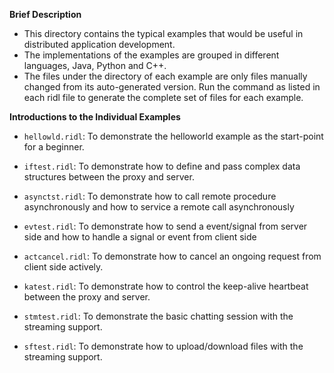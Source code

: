 **Brief Description**
* This directory contains the typical examples that would be useful in distributed application development.
* The implementations of the examples are grouped in different languages, Java, Python and C++.
* The files under the directory of each example are only files manually changed from its auto-generated version. Run the command as listed in each ridl file to generate the complete set of files for each example.

**Introductions to the Individual Examples**
  * `hellowld.ridl`: To demonstrate the helloworld example as the start-point for a beginner. 

  * `iftest.ridl`: To demonstrate how to define and pass complex data structures between the proxy and server. 

  * `asynctst.ridl`: To demonstrate how to call remote procedure asynchronously and how to service a remote call asynchronously

  * `evtest.ridl`: To demonstrate how to send a event/signal from server side and how to handle a signal or event from client side

  * `actcancel.ridl`: To demonstrate how to cancel an ongoing request from client side actively.

  * `katest.ridl`: To demonstrate how to control the keep-alive heartbeat between the proxy and server.

  * `stmtest.ridl`: To demonstrate the basic chatting session with the streaming support.

  * `sftest.ridl`: To demonstrate how to upload/download files with the streaming support.
